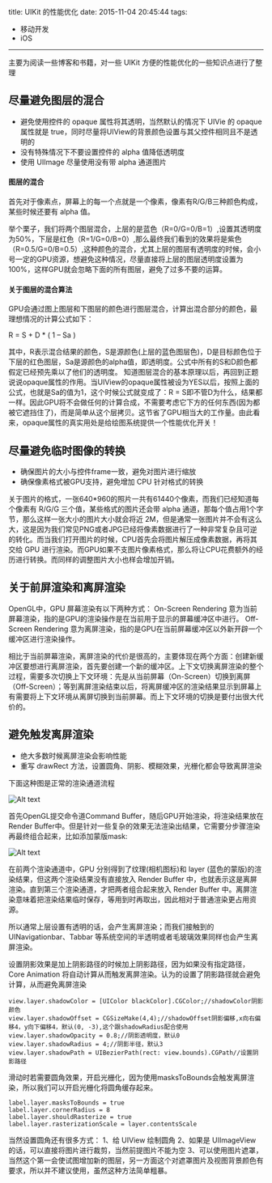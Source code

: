 title: UIKit 的性能优化
date: 2015-11-04 20:45:44
tags:
- 移动开发
- iOS
---

主要为阅读一些博客和书籍，对一些 UIKit 方便的性能优化的一些知识点进行了整理

## 尽量避免图层的混合
* 避免使用控件的 opaque 属性将其透明，当然默认的情况下 UIVie 的 opaque 属性就是 true，同时尽量将UIView的背景颜色设置与其父控件相同且不是透明的
* 没有特殊情况下不要设置控件的 alpha 值降低透明度
* 使用 UIImage 尽量使用没有带 alpha 通道图片

#### 图层的混合
首先对于像素点，屏幕上的每一个点就是一个像素，像素有R/G/B三种颜色构成，某些时候还要有 alpha 值。

举个栗子，我们将两个图层混合，上层的是蓝色（R=0/G=0/B=1）,设置其透明度为50%，下层是红色（R=1/G=0/B=0）,那么最终我们看到的效果将是紫色（R=0.5/G=0/B=0.5）,这种颜色的混合，尤其上层的图层有透明度的时候，会小号一定的GPU资源，想避免这种情况，尽量直接将上层的图层透明度设置为100%，这样GPU就会忽略下面的所有图层，避免了过多不要的运算。


<!-- more -->

#### 关于图层的混合算法
GPU会通过图上图层和下图层的颜色进行图层混合，计算出混合部分的颜色，最理想情况的计算公式如下：

R = S + D * ( 1 – Sa )

其中，R表示混合结果的颜色，S是源颜色(上层的蓝色图层色)，D是目标颜色位于下层的红色图层，Sa是源颜色的alpha值，即透明度。公式中所有的S和D颜色都假定已经预先乘以了他们的透明度。
知道图层混合的基本原理以后，再回到正题说说opaque属性的作用。当UIView的opaque属性被设为YES以后，按照上面的公式，也就是Sa的值为1，这个时候公式就变成了：R = S即不管D为什么，结果都一样。因此GPU将不会做任何的计算合成，不需要考虑它下方的任何东西(因为都被它遮挡住了)，而是简单从这个层拷贝。这节省了GPU相当大的工作量。由此看来，opaque属性的真实用处是给绘图系统提供一个性能优化开关！



## 尽量避免临时图像的转换
* 确保图片的大小与控件frame一致，避免对图片进行缩放
* 确保像素格式被GPU支持，避免增加 CPU 针对格式的转换

关于图片的格式，一张640*960的照片一共有61440个像素，而我们已经知道每个像素有 R/G/G 三个值，某些格式的图片还会带 alpha 通道，那每个值占用1个字节，那么这样一张大小的图片大小就会将近 2M，但是通常一张图片并不会有这么大，这是因为我们常见PNG或者JPG已经将像素数据进行了一种非常复杂且可逆的转化。而当我们打开图片的时候，CPU首先会将图片解压成像素数据，再将其交给 GPU 进行渲染。而GPU如果不支图片像素格式，那么将让CPU花费额外的经历进行转换。而同样的调整图片大小也样会增加开销。

## 关于前屏渲染和离屏渲染
OpenGL中，GPU 屏幕渲染有以下两种方式： On-Screen Rendering 意为当前屏幕渲染，指的是GPU的渲染操作是在当前用于显示的屏幕缓冲区中进行。 Off-Screen Rendering 意为离屏渲染，指的是GPU在当前屏幕缓冲区以外新开辟一个缓冲区进行渲染操作。

相比于当前屏幕渲染，离屏渲染的代价是很高的，主要体现在两个方面：创建新缓冲区要想进行离屏渲染，首先要创建一个新的缓冲区。上下文切换离屏渲染的整个过程，需要多次切换上下文环境：先是从当前屏幕（On-Screen）切换到离屏（Off-Screen）；等到离屏渲染结束以后，将离屏缓冲区的渲染结果显示到屏幕上有需要将上下文环境从离屏切换到当前屏幕。而上下文环境的切换是要付出很大代价的。

## 避免触发离屏渲染
* 绝大多数时候离屏渲染会影响性能
* 重写 drawRect 方法，设置圆角、阴影、模糊效果，光栅化都会导致离屏渲染

下面这种图是正常的渲染通道流程

![Alt text](/assets/blogImg/uikit_1.png)

首先OpenGL提交命令道Command Buffer，随后GPU开始渲染，将渲染结果放在Render Buffer中。但是针对一些复杂的效果无法渲染出结果，它需要分步骤渲染再最终组合起来，比如添加蒙版mask:

![Alt text](/assets/blogImg/uikit_2.png)

在前两个渲染通道中，GPU 分别得到了纹理(相机图标)和 layer (蓝色的蒙版)的渲染结果，但这两个渲染结果没有直接放入 Render Buffer 中，也就表示这是离屏渲染。直到第三个渲染通道，才把两者组合起来放入 Render Buffer 中。离屏渲染意味着把渲染结果临时保存，等用到时再取出，因此相对于普通渲染更占用资源。

所以通常上层设置有透明的话，会产生离屏渲染；而我们接触到的 UINavigationbar、Tabbar 等系统空间的半透明或者毛玻璃效果同样也会产生离屏渲染。

设置阴影效果是加上阴影路径的时候加上阴影路径，因为如果没有指定路径，Core Animation 将自动计算从而触发离屏渲染。认为的设置了阴影路径就会避免计算，从而避免离屏渲染

``` objc
view.layer.shadowColor = [UIColor blackColor].CGColor;//shadowColor阴影颜色  
view.layer.shadowOffset = CGSizeMake(4,4);//shadowOffset阴影偏移,x向右偏移4，y向下偏移4，默认(0, -3),这个跟shadowRadius配合使用  
view.layer.shadowOpacity = 0.8;//阴影透明度，默认0  
view.layer.shadowRadius = 4;//阴影半径，默认3  
view.layer.shadowPath = UIBezierPath(rect: view.bounds).CGPath//设置阴影路径
``` 

滑动时若需要圆角效果，开启光栅化，因为使用masksToBounds会触发离屏渲染，所以我们可以开启光栅化将圆角缓存起来。

``` objc
label.layer.masksToBounds = true
label.layer.cornerRadius = 8
label.layer.shouldRasterize = true
label.layer.rasterizationScale = layer.contentsScale
``` 
当然设置圆角还有很多方式：
1、给 UIView 绘制圆角
2、如果是 UIImageView 的话，可以直接将图片进行裁剪，当然前提图片不能为空
3、可以使用图片遮罩，当然这个第一会使试图增加新的图层，另一方面这个对遮罩图片及视图背景颜色有要求，所以并不建议使用，虽然这种方法简单粗暴。

